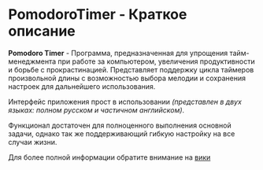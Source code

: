 # PomodoroTimer - Краткое описание
**Pomodoro Timer** - Программа, предназначенная для упрощения тайм-менеджмента при работе за компьютером, увеличения продуктивности и борьбе с прокрастинацией.
Представляет поддержку цикла таймеров произвольной длины с возможностью выбора мелодии и сохранения настроек для дальнейшего использования.

Интерфейс приложения прост в использовании _(представлен в двух языках: полном русском и частичном английском)_.

Функционал достаточен для полноценного выполнения основной задачи, однако так же поддерживающий гибкую настройку на все случаи жизни.

Для более полной информации обратите внимание на [вики](https://github.com/omgaXD/PomodoroTimer/wiki)
